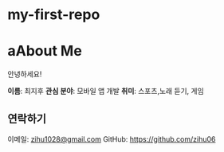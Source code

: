 # my-first-repo
# aAbout Me

안녕하세요!

**이름**: 최지후
**관심 분야**: 모바일 앱 개발
**취미**: 스포츠,노래 듣기, 게임

## 연락하기
이메일: zihu1028@gmail.com
GitHub: https://github.com/zihu06
